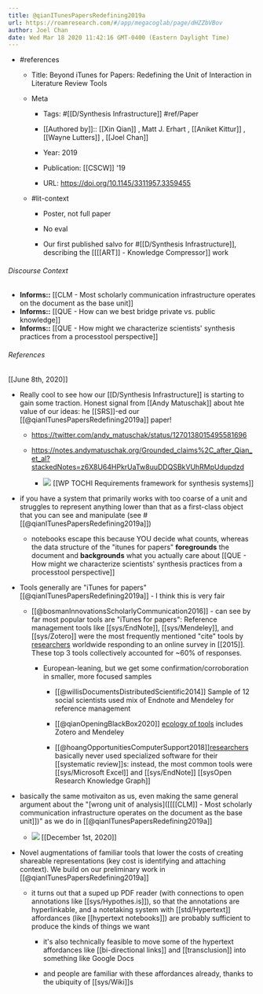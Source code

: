 ```yaml
---
title: @qianITunesPapersRedefining2019a
url: https://roamresearch.com/#/app/megacoglab/page/dHZZbVBov
author: Joel Chan
date: Wed Mar 18 2020 11:42:16 GMT-0400 (Eastern Daylight Time)
---
```


- #references

    - Title: Beyond iTunes for Papers: Redefining the Unit of Interaction in Literature Review Tools

    - Meta

        - Tags: #[[D/Synthesis Infrastructure]] #ref/Paper

        - [[Authored by]]::  [[Xin Qian]] ,  Matt J. Erhart ,  [[Aniket Kittur]] ,  [[Wayne Lutters]] ,  [[Joel Chan]]

        - Year: 2019

        - Publication: [[CSCW]] '19

        - URL: https://doi.org/10.1145/3311957.3359455

    - #lit-context

        - Poster, not full paper

        - No eval

        - Our first published salvo for #[[D/Synthesis Infrastructure]], describing the [[[[ART]] - Knowledge Compressor]] work

###### Discourse Context

- **Informs::** [[CLM - Most scholarly communication infrastructure operates on the document as the base unit]]
- **Informs::** [[QUE - How can we best bridge private vs. public knowledge]]
- **Informs::** [[QUE - How might we characterize scientists' synthesis practices from a processtool perspective]]

###### References

[[June 8th, 2020]]

- Really cool to see how our [[D/Synthesis Infrastructure]] is starting to gain some traction. Honest signal from [[Andy Matuschak]] about hte value of our ideas: he [[SRS]]-ed our [[@qianITunesPapersRedefining2019a]] paper!

    - https://twitter.com/andy_matuschak/status/1270138015495581696

    - https://notes.andymatuschak.org/Grounded_claims%2C_after_Qian_et_al?stackedNotes=z6X8U64HPkrUaTw8uuDDQSBkVUhRMpUdupdzd

        - ![](https://firebasestorage.googleapis.com/v0/b/firescript-577a2.appspot.com/o/imgs%2Fapp%2Fmegacoglab%2FRu_WgT7iST.png?alt=media&token=18a33ab8-1645-4ae5-a6ba-2979c2743b80)
[[WP TOCHI Requirements framework for synthesis systems]]

- if you have a system that primarily works with too coarse of a unit and struggles to represent anything lower than that as a first-class object that you can see and manipulate (see #[[@qianITunesPapersRedefining2019a]])

    - notebooks escape this because YOU decide what counts, whereas the data structure of the "itunes for papers" **foregrounds** the document and **backgrounds** what you actually care about
[[QUE - How might we characterize scientists' synthesis practices from a processtool perspective]]

- Tools generally are "iTunes for papers" [[@qianITunesPapersRedefining2019a]] - I think this is very fair

    - [[@bosmanInnovationsScholarlyCommunication2016]] - can see by far most popular tools are "iTunes for papers": Reference management tools like [[sys/EndNote]], [[sys/Mendeley]], and [[sys/Zotero]] were the most frequently mentioned "cite" tools by [researchers](((TqJhckxKb))) worldwide responding to an online survey in [[2015]]. These top 3 tools collectively accounted for ~60% of responses.

        - European-leaning, but we get some confirmation/corroboration in smaller, more focused samples

            - [[@willisDocumentsDistributedScientific2014]] Sample of 12 social scientists used mix of Endnote and Mendeley for reference management

            - [[@qianOpeningBlackBox2020]] [ecology of tools](![](https://firebasestorage.googleapis.com/v0/b/firescript-577a2.appspot.com/o/imgs%2Fapp%2Fmegacoglab%2FpfGp_fY99U.png?alt=media&token=db2472d9-6884-467c-8ae0-5db27fcb6643)) includes Zotero and Mendeley

            - [[@hoangOpportunitiesComputerSupport2018]][researchers](((R4yIJzOBs))) basically never used specialized software for their [[systematic review]]s: instead, the most common tools were [[sys/Microsoft Excel]] and [[sys/EndNote]]
[[sysOpen Research Knowledge Graph]]

- basically the same motivaiton as us, even making the same general argument about the "[wrong unit of analysis]([[[[CLM]] - Most scholarly communication infrastructure operates on the document as the base unit]])" as we do in [[@qianITunesPapersRedefining2019a]]

    - ![](https://firebasestorage.googleapis.com/v0/b/firescript-577a2.appspot.com/o/imgs%2Fapp%2Fmegacoglab%2FS_LKSl-WHu.png?alt=media&token=beaffdd4-8fb7-46d7-93b3-320a35754014)
[[December 1st, 2020]]

- Novel augmentations of familiar tools that lower the costs of creating shareable representations (key cost is identifying and attaching context). We build on our preliminary work in [[@qianITunesPapersRedefining2019a]]

    - it turns out that a suped up PDF reader (with connections to open annotations like [[sys/Hypothes.is]]), so that the annotations are hyperlinkable, and a notetaking system with [[std/Hypertext]] affordances (like [[hypertext notebooks]]) are probably sufficient to produce the kinds of things we want

        - it's also technically feasible to move some of the hypertext affordances like [[bi-directional links]] and [[transclusion]] into something like Google Docs

        - and people are familiar with these affordances already, thanks to the ubiquity of [[sys/Wiki]]s
